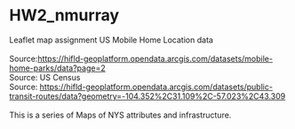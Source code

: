 # HW2_nmurray
Leaflet map assignment
US Mobile Home Location data
<br>
<br>
Source:https://hifld-geoplatform.opendata.arcgis.com/datasets/mobile-home-parks/data?page=2 <br>
Source: US Census <br>
Source: https://hifld-geoplatform.opendata.arcgis.com/datasets/public-transit-routes/data?geometry=-104.352%2C31.109%2C-57.023%2C43.309
<br>
<br>
This is a series of Maps of NYS attributes and infrastructure.

